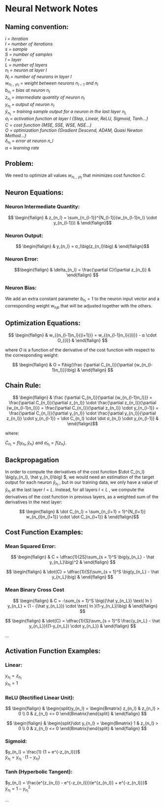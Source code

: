 # Neural Network Notes
## Naming convention:
*i = iteration*\
*I = number of iterations*\
*s = sample*\
*S = number of samples*\
*l = layer*\
*L = number of layers*\
$n_l$ *= neuron at layer l*\
$N_l$ *= number of neurons in layer l*\
$w_{n_{l-1}n_l}$ *= weight between neurons* $n_{l-1}$ *and* $n_l$\
$b_{n_l}$ *= bias at neuron* $n_l$\
$z_{n_l}$ *= intermediate quantity of neuron* $n_l$\
$y_{n_l}$ *= output of neuron* $n_l$\
$\hat y_{n_L}$ *= training sample output for a neuron in the last layer* $n_L$\
$σ_l$ *= activation function at layer l {Step, Linear, ReLU, Sigmoid, Tanh...}*\
$C$ *= cost function {MSE, SSE, WSE, NSE...}*\
$O$ *= optimization function {Gradient Descend, ADAM, Quasi Newton Method...}*\
$δ_{n_l}$ *= error at neuron n_l*\
$α$ *= learning rate*

## Problem:
We need to optimize all values $w_{n_{l-1}n_l}$ that minimizes cost function $C$.

## Neuron Equations:
### Neuron Intermediate Quantity:
$$ \begin{flalign} & z_{n_l} = \sum_{n_{l-1}}^{N_{l-1}}(w_{n_{l-1}n_l} \cdot y_{n_{l-1}}) & \end{flalign}$$
### Neuron Output:
$$ \begin{flalign} & y_{n_l} = σ_l\big(z_{n_l}\big) & \end{flalign}$$
### Neuron Error:
$$\begin{flalign} & \delta_{n_l} = \frac{\partial C}{\partial z_{n_l}} & \end{flalign} $$
### Neuron Bias:
We add an extra constant parameter $b_{n_l}=1$ to the neuron input vector and a corresponding weight $w_{{n_l}b}$ that will be adjusted together with the others.

## Optimization Equations:
$$ \begin{flalign} &
w_{{n_{l-1}n_l}{(i+1)}} = w_{{n_{l-1}n_l}{(i)}} - α \cdot O_{(i)}
& \end{flalign} $$

where $O$ is a function of the derivative of the cost function with respect to the corresponding weight:

$$ \begin{flalign} &
O = f\big(\frac {\partial C_{n_l}}{\partial {w_{n_{l-1}n_l}}}\big)
& \end{flalign} $$

## Chain Rule:

$$ \begin{flalign} &
\frac {\partial C_{n_l}}{\partial {w_{n_{l-1}n_l}}} 
= \frac{\partial C_{n_l}}{\partial z_{n_l}} \cdot \frac{\partial z_{n_l}}{\partial {w_{n_{l-1}n_l}}}
= \frac{\partial C_{n_l}}{\partial z_{n_l}} \cdot y_{n_{l-1}}
= \frac{\partial C_{n_l}}{\partial y_{n_l}} \cdot \frac{\partial y_{n_l}}{\partial z_{n_l}} \cdot y_{n_{l-1}}
= \dot C_{n_l} \cdot \dot σ_{n_l} \cdot y_{n_{l-1}}
& \end{flalign}$$

where:

$\dot C_{n_l} = f\big(y_{n_l}, \hat y_{n_l}\big)$ and $\dot σ_{n_l} = f\big(z_{n_l}\big)$.

## Backpropagation
In order to compute the derivatives of the cost function $\dot C_{n_l} \big(y_{n_l}, \hat y_{n_l}\big) $, we would need an estimation of the target output for each neuron $\hat y_{n_l}$ , but in our training data, we only have a value of $\hat y_{n_l}$ at the last layer $l = L$. Instead, for all layers $l < L$ , we compute the derivatives of the cost function in previous layers, as a weighted sum of the derivatives in the next layer:

$$ \begin{flalign} &
\dot C_{n_l} = \sum_{n_{l+1} = 1}^{N_{l+1}} w_{n_{l}n_{l+1}} \cdot \dot C_{n_{l+1}} 
& \end{flalign}$$


## Cost Function Examples:
### Mean Squared Error:

$$ \begin{flalign} &
C = \dfrac{1}{2S}\sum_{s = 1}^S \big(y_{n_L} - \hat y_{n_L}\big)^2
& \end{flalign} $$

$$ \begin{flalign} &
\dot{C} = \dfrac{1}{S}\sum_{s = 1}^S \big(y_{n_L} - \hat y_{n_L}\big)
& \end{flalign} $$

### Mean Binary Cross Cost
$$ \begin{flalign} &
C = -\sum_{s = 1}^S \big({\hat y_{n_L}} \text{ ln } y_{n_L} + (1 - {\hat y_{n_L}}) \cdot \text{ ln }(1-y_{n_L})\big)
& \end{flalign} $$

$$ \begin{flalign} &
\dot{C} = \dfrac{1}{S}\sum_{s = 1}^S \frac{y_{n_L} - \hat y_{n_L}}{(1-y_{n_L}) \cdot y_{n_L}}
& \end{flalign} $$

...


## Activation Function Examples:
### Linear:
$y_{n_l} = z_{n_l}$\
$\dot y_{n_l} = 1$

### ReLU (Rectified Linear Unit):
$$ \begin{flalign} &
\begin{split}y_{n_l} = \begin{Bmatrix} z_{n_l} & z_{n_l} > 0 \\
 0 & z_{n_l} <= 0 \end{Bmatrix}\end{split}
& \end{flalign} $$

$$ \begin{flalign} &
\begin{split}\dot y_{n_l} = \begin{Bmatrix} 1 & z_{n_l} > 0 \\
 0 & z_{n_l} <= 0 \end{Bmatrix}\end{split}
& \end{flalign} $$

### Sigmoid:
$y_{n_l} = \frac{1} {1 + e^{-z_{n_l}}}$\
$\dot y_{n_l} = y_{n_l} \cdot (1-y_{n_l})$

### Tanh (Hyperbolic Tangent):
$y_{n_l} = \frac{e^{z_{n_l}} - e^{-z_{n_l}}}{e^{z_{n_l}} + e^{-z_{n_l}}}$\
$\dot y_{n_l} = 1 - y_{n_l}^{2}$

...
